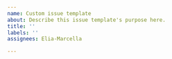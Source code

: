 ```yaml
---
name: Custom issue template
about: Describe this issue template's purpose here.
title: ''
labels: ''
assignees: Elia-Marcella

---
```



